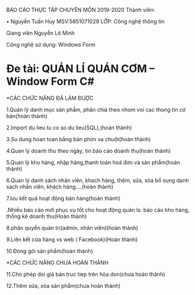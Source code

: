 
BÁO CÁO THỰC TẬP CHUYÊN MÔN 2019-2020
Thành viên:

•	Nguyễn Tuấn Huy	MSV:5851071029
LỚP: Công nghệ thông tin 

Giang viên Nguyễn Lê Minh

Công nghệ sử dụng: Windows Form

# Ðe tài: QUẢN LÍ QUÁN CƠM – Window Form C#

*CÁC CHỨC NĂNG ĐÃ LÀM ĐƯỢC

1.Quản lý danh mục sản phẩm, phân chia theo nhom voi cac thong tin cơ bản(hoàn thành) 

2.Import du lieu tu co so du lieu(SQL),(hoàn thành)

3.Su dung hoan toan bằng bàn phim va chuột(hoàn thành)

4.Quan lý doanh thu theo ngày, tin báo cáo doanh thu(hoàn thành)

5.Quan lý kho hàng, nhập hàng,thanh toán hoá đơn và sản phẩm(hoàn thành)

6.Quan lý danh sách nhân viên, khach hàng, thêm, sửa, xóa bổ sung danh sach nhân viên, khách hàng....(hoàn thành)

7.lưu kết quả hoạt động bán hàng(hoàn thành)

.Nhiều báo cáo mới phục vụ tốt cho hoạt động quản ls: báo cáo kho hàng, thống kê doanh thu(Hoàn thành)

8.phân quyền quản trị(admin, nhân viên)(hoàn thành)

9.Liên kết cửa hàng vs web ( Facebook)(Hoàn thành)

10.Ðóng gói sản phẩm(hoàn thành)

*CÁC CHỨC NĂNG CHƯA HOÀN THÀNH

11.Cho phép doi giá bán truc tiep trên hóa don(chưa hoàn thành)

12.Thêm sửa, xóa sản phẩm(chưa hoàn thành)
